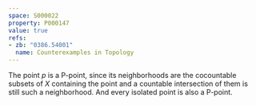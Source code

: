 ```yaml
---
space: S000022
property: P000147
value: true
refs:
- zb: "0386.54001"
  name: Counterexamples in Topology
---
```


The point $p$ is a P-point, since its neighborhoods are the cocountable subsets of $X$ containing the point and a countable intersection of them is still such a neighborhood.
And every isolated point is also a P-point.
